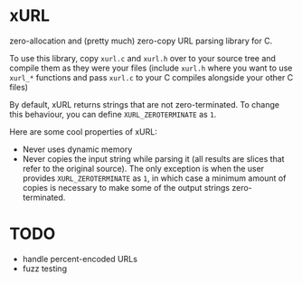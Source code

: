 # xURL
zero-allocation and (pretty much) zero-copy URL parsing library for C.

To use this library, copy `xurl.c` and `xurl.h` over to your source tree and compile them as they were your files (include `xurl.h` where you want to use `xurl_*` functions and pass `xurl.c` to your C compiles alongside your other C files)

By default, xURL returns strings that are not zero-terminated. To change this behaviour, you can define `XURL_ZEROTERMINATE` as `1`.

Here are some cool properties of xURL:
* Never uses dynamic memory
* Never copies the input string while parsing it (all results are slices that refer to the original source). The only exception is when the user provides `XURL_ZEROTERMINATE` as `1`, in which case a minimum amount of copies is necessary to make some of the output strings zero-terminated.

# TODO
* handle percent-encoded URLs
* fuzz testing